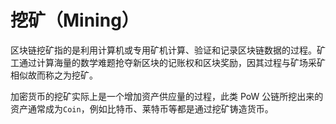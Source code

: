 # 挖矿（Mining）

区块链挖矿指的是利用计算机或专用矿机计算、验证和记录区块链数据的过程。矿工通过计算海量的数学难题抢夺新区块的记账权和区块奖励，因其过程与矿场采矿相似故而称之为挖矿。

加密货币的挖矿实际上是一个增加资产供应量的过程，此类 PoW 公链所挖出来的资产通常成为`Coin`，例如比特币、莱特币等都是通过挖矿铸造货币。
